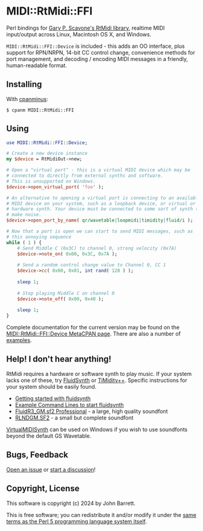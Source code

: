 # MIDI::RtMidi::FFI

Perl bindings for [Gary P. Scavone's RtMidi library](https://www.music.mcgill.ca/~gary/rtmidi/), realtime MIDI input/output across Linux, Macintosh OS X, and Windows.

`MIDI::RtMidi::FFI::Device` is included - this adds an OO interface, plus support for RPN/NRPN, 14-bit CC control change, convenience methods for port management, and decoding / encoding MIDI messages in a friendly, human-readable format.

## Installing

With [cpanminus](https://metacpan.org/pod/App::cpanminus):

```
$ cpanm MIDI::RtMidi::FFI
```

## Using

```perl
use MIDI::RtMidi::FFI::Device;

# Create a new device instance
my $device = RtMidiOut->new;

# Open a "virtual port" - this is a virtual MIDI device which may be
# connected to directly from external synths and software.
# This is unsupported on Windows.
$device->open_virtual_port( 'foo' );

# An alternative to opening a virtual port is connecting to an available
# MIDI device on your system, such as a loopback device, or virtual or
# hardware synth. Your device must be connected to some sort of synth to
# make noise.
$device->open_port_by_name( qr/wavetable|loopmidi|timidity|fluid/i );

# Now that a port is open we can start to send MIDI messages, such as
# this annoying sequence
while ( 1 ) {
    # Send Middle C (0x3C) to channel 0, strong velocity (0x7A)
    $device->note_on( 0x00, 0x3C, 0x7A );
    
    # Send a random control change value to Channel 0, CC 1
    $device->cc( 0x00, 0x01, int rand( 128 ) );
    
    sleep 1;
    
    # Stop playing Middle C on channel 0
    $device->note_off( 0x00, 0x40 );
    
    sleep 1;
}
```

Complete documentation for the current version may be found on the [MIDI::RtMidi::FFI::Device MetaCPAN page](https://metacpan.org/pod/MIDI::RtMidi::FFI::Device).
There are also a number of [examples](tree/main/examples/).

## Help! I don't hear anything!

RtMidi requires a hardware or software synth to play music. If your system lacks one of these, try [FluidSynth](https://www.fluidsynth.org/) or [TiMidity++](https://timidity.sourceforge.net/).
Specific instructions for your system should be easily found.

- [Getting started with fluidsynth](https://github.com/FluidSynth/fluidsynth/wiki/GettingStarted)
- [Example Command Lines to start fluidsynth](https://github.com/FluidSynth/fluidsynth/wiki/ExampleCommandLines)
- [FluidR3\_GM.sf2 Professional](https://musical-artifacts.com/artifacts/738) - a large, high quality soundfont
- [RLNDGM.SF2](https://musical-artifacts.com/artifacts/724) - a small but complete soundfont

[VirtualMIDISynth](http://coolsoft.altervista.org/en/virtualmidisynth) can be used on Windows if you wish to use soundfonts beyond the default GS Wavetable.

## Bugs, Feedback

[Open an issue](https://github.com/jbarrett/MIDI-RtMidi-FFI/issues)
or [start a discussion](https://github.com/jbarrett/MIDI-RtMidi-FFI/discussions)!

## Copyright, License

This software is copyright (c) 2024 by John Barrett.

This is free software; you can redistribute it and/or modify it under the
[same terms as the Perl 5 programming language system itself](https://dev.perl.org/licenses/).
